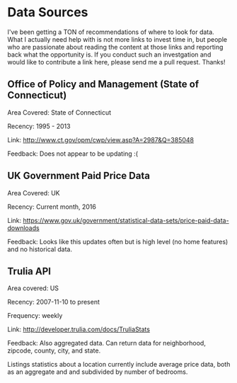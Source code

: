 Data Sources
============

I've been getting a TON of recommendations of where to look for data.  What I actually need help with is not more links to invest time in, but people who are
passionate about reading the content at those links and reporting back what the opportunity is.  If you conduct such an investgation and would like to
contribute a link here, please send me a pull request.  Thanks!


Office of Policy and Management (State of Connecticut)
------------------------------------------------------
Area Covered: State of Connecticut

Recency: 1995 - 2013

Link: http://www.ct.gov/opm/cwp/view.asp?A=2987&Q=385048

Feedback: Does not appear to be updating :(

UK Government Paid Price Data
-----------------------------
Area Covered: UK

Recency: Current month, 2016

Link: https://www.gov.uk/government/statistical-data-sets/price-paid-data-downloads

Feedback: Looks like this updates often but is high level (no home features) and no historical data.

Trulia API
--------------------------
Area covered: US

Recency: 2007-11-10 to present

Frequency: weekly

Link: http://developer.trulia.com/docs/TruliaStats

Feedback: Also aggregated data. Can return data for neighborhood, zipcode, county, city, and state. 

Listings statistics about a location currently include average price data, both as an aggregate and and subdivided by number of bedrooms.
